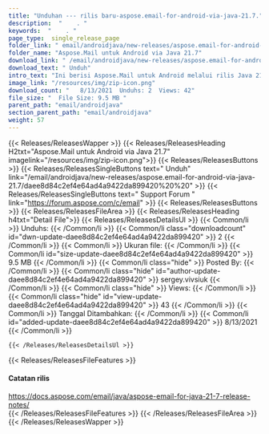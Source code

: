 ```yaml
---
title: "Unduhan --- rilis baru-aspose.email-for-android-via-java-21.7." 
description:  "    . " 
keywords:  "    . " 
page_type:  single_release_page
folder_link: " email/androidjava/new-releases/aspose.email-for-android-via-java-21.7/"
folder_name: "Aspose.Mail untuk Android via Java 21.7"
download_link: " /email/androidjava/new-releases/aspose.email-for-android-via-java-21.7/daee8d84c2ef4e64ad4a9422da899420"
download_text: " Unduh"
intro_text: "Ini berisi Aspose.Mail untuk Android melalui rilis Java 21.7."
image_link: "/resources/img/zip-icon.png"
download_count: "   8/13/2021  Unduhs: 2  Views: 42"
file_size: "  File Size: 9.5 MB "
parent_path: "email/androidjava"
section_parent_path: "email/androidjava"
weight: 57
---
```


{{< Releases/ReleasesWapper >}}
  {{< Releases/ReleasesHeading H2txt="Aspose.Mail untuk Android via Java 21.7" imagelink="/resources/img/zip-icon.png">}}
  {{< Releases/ReleasesButtons >}}
    {{< Releases/ReleasesSingleButtons text=" Unduh" link="/email/androidjava/new-releases/aspose.email-for-android-via-java-21.7/daee8d84c2ef4e64ad4a9422da899420%20%20" >}}
    {{< Releases/ReleasesSingleButtons text=" Support Forum " link="https://forum.aspose.com/c/email" >}}
  {{< Releases/ReleasesButtons >}}
  {{< Releases/ReleasesFileArea >}}
    {{< Releases/ReleasesHeading h4txt="Detail File">}}
    {{< Releases/ReleasesDetailsUl >}}
            {{< Common/li  >}} Unduhs: {{< /Common/li >}} 
      {{< Common/li class="downloadcount" id="dwn-update-daee8d84c2ef4e64ad4a9422da899420" >}} 2 {{< /Common/li >}} 
      {{< Common/li  >}} Ukuran file: {{< /Common/li >}} 
      {{< Common/li id="size-update-daee8d84c2ef4e64ad4a9422da899420" >}} 9.5 MB {{< /Common/li >}} 
      {{< Common/li  class="hide" >}} Posted By: {{< /Common/li >}} 
      {{< Common/li class="hide" id="author-update-daee8d84c2ef4e64ad4a9422da899420" >}} sergey.vivsiuk {{< /Common/li >}} 
      {{< Common/li class="hide"  >}} Views: {{< /Common/li >}} 
      {{< Common/li class="hide" id="view-update-daee8d84c2ef4e64ad4a9422da899420" >}} 43 {{< /Common/li >}} 
      {{< Common/li  >}} Tanggal Ditambahkan: {{< /Common/li >}} 
      {{< Common/li id="added-update-daee8d84c2ef4e64ad4a9422da899420" >}} 8/13/2021 {{< /Common/li >}} 

    {{< /Releases/ReleasesDetailsUl >}}

  {{< Releases/ReleasesFileFeatures >}}
      <h4>Catatan rilis</h4><div><a href="https://docs.aspose.com/email/java/aspose-email-for-java-21-7-release-notes/">https://docs.aspose.com/email/java/aspose-email-for-java-21-7-release-notes/</a></div>
  {{< /Releases/ReleasesFileFeatures >}}
 {{< /Releases/ReleasesFileArea >}}
{{< /Releases/ReleasesWapper >}}


